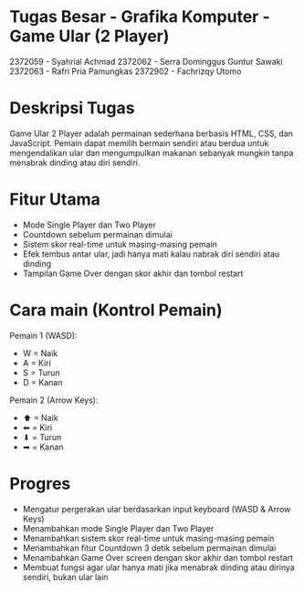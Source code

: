 # Tugas Besar - Grafika Komputer - Game Ular (2 Player)
2372059 - Syahrial Achmad
2372062 - Serra Dominggus Guntur Sawaki
2372063 - Rafri Pria Pamungkas
2372902 - Fachrizqy Utomo


# Deskripsi Tugas 
Game Ular 2 Player adalah permainan sederhana berbasis HTML, CSS, dan JavaScript. Pemain dapat memilih bermain sendiri atau 
berdua untuk mengendalikan ular dan mengumpulkan makanan sebanyak mungkin tanpa menabrak dinding atau diri sendiri.

# Fitur Utama
 - Mode Single Player dan Two Player
 - Countdown sebelum permainan dimulai
 - Sistem skor real-time untuk masing-masing pemain
 - Efek tembus antar ular, jadi hanya mati kalau nabrak diri sendiri atau dinding
 - Tampilan Game Over dengan skor akhir dan tombol restart

# Cara main (Kontrol Pemain)
Pemain 1 (WASD):
 - W = Naik
 - A = Kiri
 - S = Turun
 - D = Kanan

Pemain 2 (Arrow Keys):
 - ⬆ = Naik
 - ⬅ = Kiri
 - ⬇ = Turun
 - ➡ = Kanan

# Progres
 - Mengatur pergerakan ular berdasarkan input keyboard (WASD & Arrow Keys)
 - Menambahkan mode Single Player dan Two Player
 - Menambahkan sistem skor real-time untuk masing-masing pemain
 - Menambahkan fitur Countdown 3 detik sebelum permainan dimulai
 - Menambahkan Game Over screen dengan skor akhir dan tombol restart
 - Membuat fungsi agar ular hanya mati jika menabrak dinding atau dirinya sendiri, bukan ular lain
